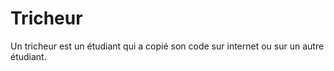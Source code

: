 # Tricheur

Un tricheur est un étudiant qui a copié son code sur internet ou sur un autre étudiant.

